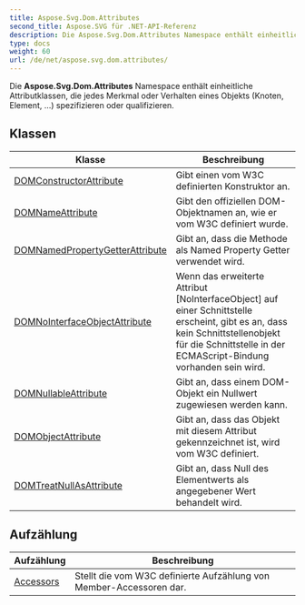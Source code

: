 ```yaml
---
title: Aspose.Svg.Dom.Attributes
second_title: Aspose.SVG für .NET-API-Referenz
description: Die Aspose.Svg.Dom.Attributes Namespace enthält einheitliche Attributklassen die jedes Merkmal oder Verhalten eines Objekts Knoten Element ... spezifizieren oder qualifizieren.
type: docs
weight: 60
url: /de/net/aspose.svg.dom.attributes/
---
```

Die **Aspose.Svg.Dom.Attributes** Namespace enthält einheitliche Attributklassen, die jedes Merkmal oder Verhalten eines Objekts (Knoten, Element, ...) spezifizieren oder qualifizieren.

## Klassen

| Klasse | Beschreibung |
| --- | --- |
| [DOMConstructorAttribute](./domconstructorattribute/) | Gibt einen vom W3C definierten Konstruktor an. |
| [DOMNameAttribute](./domnameattribute/) | Gibt den offiziellen DOM-Objektnamen an, wie er vom W3C definiert wurde. |
| [DOMNamedPropertyGetterAttribute](./domnamedpropertygetterattribute/) | Gibt an, dass die Methode als Named Property Getter verwendet wird. |
| [DOMNoInterfaceObjectAttribute](./domnointerfaceobjectattribute/) | Wenn das erweiterte Attribut [NoInterfaceObject] auf einer Schnittstelle erscheint, gibt es an, dass kein Schnittstellenobjekt für die Schnittstelle in der ECMAScript-Bindung vorhanden sein wird. |
| [DOMNullableAttribute](./domnullableattribute/) | Gibt an, dass einem DOM-Objekt ein Nullwert zugewiesen werden kann. |
| [DOMObjectAttribute](./domobjectattribute/) | Gibt an, dass das Objekt mit diesem Attribut gekennzeichnet ist, wird vom W3C definiert. |
| [DOMTreatNullAsAttribute](./domtreatnullasattribute/) | Gibt an, dass Null des Elementwerts als angegebener Wert behandelt wird. |
## Aufzählung

| Aufzählung | Beschreibung |
| --- | --- |
| [Accessors](./accessors/) | Stellt die vom W3C definierte Aufzählung von Member-Accessoren dar. |


